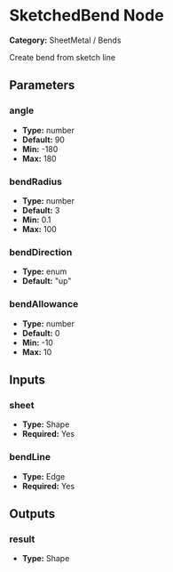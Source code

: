 
# SketchedBend Node

**Category:** SheetMetal / Bends

Create bend from sketch line

## Parameters


### angle
- **Type:** number
- **Default:** 90
- **Min:** -180
- **Max:** 180



### bendRadius
- **Type:** number
- **Default:** 3
- **Min:** 0.1
- **Max:** 100



### bendDirection
- **Type:** enum
- **Default:** "up"





### bendAllowance
- **Type:** number
- **Default:** 0
- **Min:** -10
- **Max:** 10



## Inputs


### sheet
- **Type:** Shape
- **Required:** Yes



### bendLine
- **Type:** Edge
- **Required:** Yes



## Outputs


### result
- **Type:** Shape




